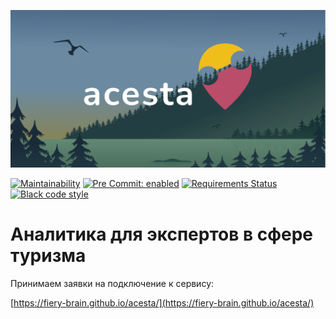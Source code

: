 ![acesta Analytics for Experts in Tourirm](frontend/static/og/og_acesta.png)


[![Maintainability](https://api.codeclimate.com/v1/badges/626c2f88b91f08127430/maintainability)](https://codeclimate.com/github/Fiery-brain/acesta/maintainability)
[![Pre Commit: enabled](https://img.shields.io/badge/pre--commit-enabled-brightgreen?logo=pre-commit&logoColor=white)](https://github.com/pre-commit/pre-commit)
[![Requirements Status](https://requires.io/github/Fiery-brain/acesta/requirements.svg?branch=main)](https://requires.io/github/Fiery-brain/acesta/requirements/?branch=main)
[![Black code style](https://img.shields.io/badge/code%20style-black-000000.svg)](https://github.com/ambv/black)

# Аналитика для экспертов в сфере туризма

Принимаем заявки на подключение к сервису:

[https://fiery-brain.github.io/acesta/](https://fiery-brain.github.io/acesta/)

